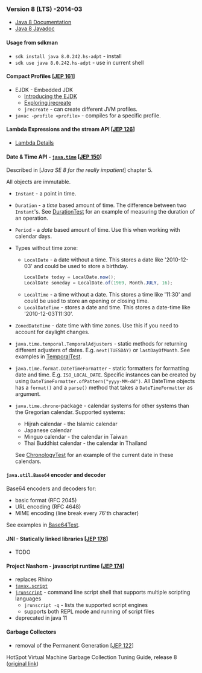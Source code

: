 ### Version 8 (LTS) -2014-03

* [Java 8 Documentation](https://docs.oracle.com/javase/8/docs/)
* [Java 8 Javadoc](https://docs.oracle.com/javase/8/docs/api/index.html?overview-summary.html)

#### Usage from sdkman

* `sdk install java 8.0.242.hs-adpt` - install
* `sdk use java 8.0.242.hs-adpt` - use in current shell

#### Compact Profiles [[JEP 161](https://openjdk.java.net/jeps/161)]

* EJDK - Embedded JDK
  * [Introducing the EJDK](https://blogs.oracle.com/jtc/introducing-the-ejdk)
  * [Exploring jrecreate](https://www.baeldung.com/jrecreate)
  * `jrecreate` - can create different JVM profiles.
* `javac -profile <profile>` - compiles for a specific profile.

#### Lambda Expressions and the stream API [[JEP 126](https://openjdk.java.net/jeps/126)]

* [Lambda Details](./lambda/lambda)

#### Date & Time API - [`java.time`](https://docs.oracle.com/javase/8/docs/api/index.html?java/time/package-summary.html) [[JEP 150](https://openjdk.java.net/jeps/150)]

Described in [*Java SE 8 for the really impatient*] chapter 5.

All objects are immutable.

* `Instant` - a point in time.
* `Duration` - a *time* based amount of time. The difference between two `Instant`'s. See [DurationTest](./time/DurationTest.java) for an example of measuring the duration of an operation.
* `Period` - a *date* based amount of time. Use this when working with calendar days.
* Types without time zone:
  * `LocalDate` - a date without a time. This stores a date like '2010-12-03' and could be used to store a birthday.
    ```java
    LocalDate today = LocalDate.now();
    LocalDate someday = LocalDate.of(1969, Month.JULY, 16);
    ```
  * `LocalTime` - a time without a date. This stores a time like '11:30' and could be used to store an opening or closing time.
  * `LocalDateTime` - stores a date and time. This stores a date-time like '2010-12-03T11:30'.
* `ZonedDateTime` - date time with time zones. Use this if you need to account for daylight changes.
* `java.time.temporal.TemporalAdjusters` - static methods for returning different adjusters of dates. E.g. `next(TUESDAY)` or `lastDayOfMonth`. See examples in [TemporalTest](./time/TemporalTest.java).
* `java.time.format.DateTimeFormatter` - static formatters for formatting date and time. E.g. `ISO_LOCAL_DATE`. Specific instances can be created by using `DateTimeFormatter.ofPattern("yyyy-MM-dd")`. All DateTime objects has a `format()` and a `parse()` method that takes a `DateTimeFormatter` as argument.
* `java.time.chrono`-package - calendar systems for other systems than the Gregorian calendar. Supported systems:
  * Hijrah calendar - the Islamic calendar
  * Japanese calendar
  * Minguo calendar - the calendar in Taiwan
  * Thai Buddhist calendar - the calendar in Thailand

  See [ChronologyTest](./time/ChronologyTest.java) for an example of the current date in these calendars.

#### `java.util.Base64` encoder and decoder

Base64 encoders and decoders for:
* basic format (RFC 2045)
* URL encoding (RFC 4648)
* MIME encoding (line break every 76'th character)

See examples in [Base64Test](./util/Base64Test.java).

#### JNI - Statically linked libraries [[JEP 178](https://openjdk.java.net/jeps/178)]

* TODO

#### Project Nashorn - javascript runtime [[JEP 174](https://openjdk.java.net/jeps/174)]

* replaces Rhino
* [`javax.script`](https://docs.oracle.com/javase/8/docs/api/index.html?javax/script/package-summary.html)
* [`jrunscript`](https://docs.oracle.com/javase/8/docs/technotes/tools/windows/jrunscript.html) - command line script shell that supports multiple scripting languages
  * `jrunscript -q` - lists the supported script engines
  * supports both REPL mode and running of script files
* deprecated in java 11

#### Garbage Collectors

* removal of the Permanent Generation [[JEP 122](https://openjdk.java.net/jeps/122)]

HotSpot Virtual Machine Garbage Collection Tuning Guide, release 8 ([original link](https://docs.oracle.com/javase/8/docs/technotes/guides/vm/gctuning/index.html))
